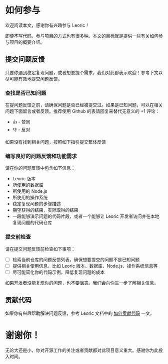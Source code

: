 # 如何参与

欢迎阅读本文，感谢你有兴趣参与 Leoric！

即便不写代码，参与项目的方式也有很多种。本文的目标就是提供一些有关如何参与项目的概要介绍。

## 提交问题反馈

只要你遇到稳定复现问题，或者想要提个需求，我们对此都表示欢迎！参考下文以尽可能有效地提交问题反馈。

### 查找是否已知问题

在提问题反馈之前，请确保问题是否已经被提交过。如果是已知问题，可以在相关问题下面留言或者反馈。推荐使用 Github 的表请回复来替代无意义的 +1 评论：

- 👍 - 赞同
- 👎 - 反对

如果没有找到相关问题，按照如下指引提交繁体反馈

### 编写良好的问题反馈和功能需求

请在你的问题反馈中包含如下信息：

- Leoric 版本
- 所使用的数据库
- 所使用的 Node.js
- 所使用的操作系统
- 稳定复现问题的步骤描述
- 期望获得的结果，实际取得的结果
- 一段能够演示问题的代码片段，或者一个能够让 Leoric 开发者访问并在本地复现问题的代码仓库

### 提交前检查

请在提交问题反馈前检查如下事项：

- [ ] 检索当前仓库的问题反馈列表，确保想要提交的问题不是已知问题
- [ ] 提供相关使用信息，比如 Leoric 版本、数据库、Node.js、操作系统信息等
- [ ] 尽可能简化你的代码示例，降低复现问题的成本

如果开发者没能复现你的问题，也不要沮丧。我们会向你进一步了解相关信息。

## 贡献代码

如果你有兴趣帮助解决问题反馈，参考 Leoric 文档中的 [如何贡献代码](https://www.cyj.me/leoric/zh/contributing/guides) 一文。

# 谢谢你！

无论大还是小，你对开源工作的关注或者贡献都对此项目意义重大。感谢你为此投入时间。
